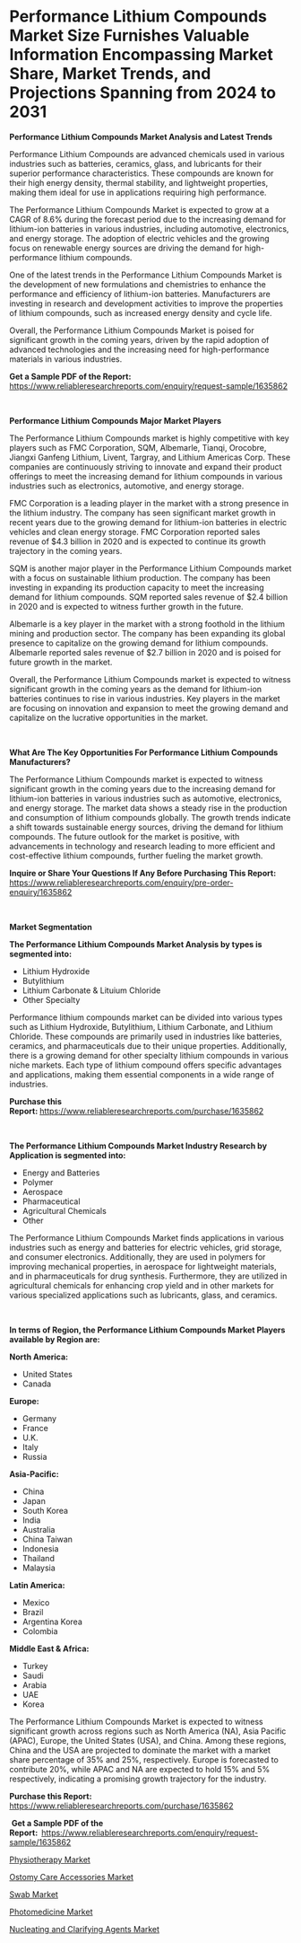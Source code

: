 <p><h1>Performance Lithium Compounds Market Size Furnishes Valuable Information Encompassing Market Share, Market Trends, and Projections Spanning from 2024 to 2031</h1></p><p><strong>Performance Lithium Compounds Market Analysis and Latest Trends</strong></p>
<p><p>Performance Lithium Compounds are advanced chemicals used in various industries such as batteries, ceramics, glass, and lubricants for their superior performance characteristics. These compounds are known for their high energy density, thermal stability, and lightweight properties, making them ideal for use in applications requiring high performance.</p><p>The Performance Lithium Compounds Market is expected to grow at a CAGR of 8.6% during the forecast period due to the increasing demand for lithium-ion batteries in various industries, including automotive, electronics, and energy storage. The adoption of electric vehicles and the growing focus on renewable energy sources are driving the demand for high-performance lithium compounds.</p><p>One of the latest trends in the Performance Lithium Compounds Market is the development of new formulations and chemistries to enhance the performance and efficiency of lithium-ion batteries. Manufacturers are investing in research and development activities to improve the properties of lithium compounds, such as increased energy density and cycle life.</p><p>Overall, the Performance Lithium Compounds Market is poised for significant growth in the coming years, driven by the rapid adoption of advanced technologies and the increasing need for high-performance materials in various industries.</p></p>
<p><strong>Get a Sample PDF of the Report:&nbsp;</strong> <a href="https://www.reliableresearchreports.com/enquiry/request-sample/1635862">https://www.reliableresearchreports.com/enquiry/request-sample/1635862</a></p>
<p>&nbsp;</p>
<p><strong>Performance Lithium Compounds Major Market Players</strong></p>
<p><p>The Performance Lithium Compounds market is highly competitive with key players such as FMC Corporation, SQM, Albemarle, Tianqi, Orocobre, Jiangxi Ganfeng Lithium, Livent, Targray, and Lithium Americas Corp. These companies are continuously striving to innovate and expand their product offerings to meet the increasing demand for lithium compounds in various industries such as electronics, automotive, and energy storage.</p><p>FMC Corporation is a leading player in the market with a strong presence in the lithium industry. The company has seen significant market growth in recent years due to the growing demand for lithium-ion batteries in electric vehicles and clean energy storage. FMC Corporation reported sales revenue of $4.3 billion in 2020 and is expected to continue its growth trajectory in the coming years.</p><p>SQM is another major player in the Performance Lithium Compounds market with a focus on sustainable lithium production. The company has been investing in expanding its production capacity to meet the increasing demand for lithium compounds. SQM reported sales revenue of $2.4 billion in 2020 and is expected to witness further growth in the future.</p><p>Albemarle is a key player in the market with a strong foothold in the lithium mining and production sector. The company has been expanding its global presence to capitalize on the growing demand for lithium compounds. Albemarle reported sales revenue of $2.7 billion in 2020 and is poised for future growth in the market.</p><p>Overall, the Performance Lithium Compounds market is expected to witness significant growth in the coming years as the demand for lithium-ion batteries continues to rise in various industries. Key players in the market are focusing on innovation and expansion to meet the growing demand and capitalize on the lucrative opportunities in the market.</p></p>
<p>&nbsp;</p>
<p><strong>What Are The Key Opportunities For Performance Lithium Compounds Manufacturers?</strong></p>
<p><p>The Performance Lithium Compounds market is expected to witness significant growth in the coming years due to the increasing demand for lithium-ion batteries in various industries such as automotive, electronics, and energy storage. The market data shows a steady rise in the production and consumption of lithium compounds globally. The growth trends indicate a shift towards sustainable energy sources, driving the demand for lithium compounds. The future outlook for the market is positive, with advancements in technology and research leading to more efficient and cost-effective lithium compounds, further fueling the market growth.</p></p>
<p><strong>Inquire or Share Your Questions If Any Before Purchasing This Report:</strong> <a href="https://www.reliableresearchreports.com/enquiry/pre-order-enquiry/1635862">https://www.reliableresearchreports.com/enquiry/pre-order-enquiry/1635862</a></p>
<p>&nbsp;</p>
<p><strong>Market Segmentation</strong></p>
<p><strong>The Performance Lithium Compounds Market Analysis by types is segmented into:</strong></p>
<p><ul><li>Lithium Hydroxide</li><li>Butylithium</li><li>Lithium Carbonate & Lituium Chloride</li><li>Other Specialty</li></ul></p>
<p><p>Performance lithium compounds market can be divided into various types such as Lithium Hydroxide, Butylithium, Lithium Carbonate, and Lithium Chloride. These compounds are primarily used in industries like batteries, ceramics, and pharmaceuticals due to their unique properties. Additionally, there is a growing demand for other specialty lithium compounds in various niche markets. Each type of lithium compound offers specific advantages and applications, making them essential components in a wide range of industries.</p></p>
<p><strong>Purchase this Report:&nbsp;</strong><a href="https://www.reliableresearchreports.com/purchase/1635862">https://www.reliableresearchreports.com/purchase/1635862</a></p>
<p>&nbsp;</p>
<p><strong>The Performance Lithium Compounds Market Industry Research by Application is segmented into:</strong></p>
<p><ul><li>Energy and Batteries</li><li>Polymer</li><li>Aerospace</li><li>Pharmaceutical</li><li>Agricultural Chemicals</li><li>Other</li></ul></p>
<p><p>The Performance Lithium Compounds Market finds applications in various industries such as energy and batteries for electric vehicles, grid storage, and consumer electronics. Additionally, they are used in polymers for improving mechanical properties, in aerospace for lightweight materials, and in pharmaceuticals for drug synthesis. Furthermore, they are utilized in agricultural chemicals for enhancing crop yield and in other markets for various specialized applications such as lubricants, glass, and ceramics.</p></p>
<p>&nbsp;</p>
<p><strong>In terms of Region, the Performance Lithium Compounds Market Players available by Region are:</strong></p>
<p>
    <p> <strong> North America: </strong>
        <ul>
            <li>United States</li>
            <li>Canada</li>
        </ul>
        </p> 
    <p> <strong> Europe: </strong>
        <ul>
            <li>Germany</li>
            <li>France</li>
            <li>U.K.</li>
            <li>Italy</li>
            <li>Russia</li>
        </ul>
        </p> 
    <p> <strong> Asia-Pacific: </strong>
        <ul>
            <li>China</li>
            <li>Japan</li>
            <li>South Korea</li>
            <li>India</li>
            <li>Australia</li>
            <li>China Taiwan</li>
            <li>Indonesia</li>
            <li>Thailand</li>
            <li>Malaysia</li>
        </ul>
        </p> 
    <p> <strong> Latin America: </strong>
        <ul>
            <li>Mexico</li>
            <li>Brazil</li>
            <li>Argentina Korea</li>
            <li>Colombia</li>
        </ul>
        </p> 
    <p> <strong> Middle East & Africa: </strong>
        <ul>
            <li>Turkey</li>
            <li>Saudi</li>
            <li>Arabia</li>
            <li>UAE</li>
            <li>Korea</li>
        </ul>
    </p>
    </p>
<p><p>The Performance Lithium Compounds Market is expected to witness significant growth across regions such as North America (NA), Asia Pacific (APAC), Europe, the United States (USA), and China. Among these regions, China and the USA are projected to dominate the market with a market share percentage of 35% and 25%, respectively. Europe is forecasted to contribute 20%, while APAC and NA are expected to hold 15% and 5% respectively, indicating a promising growth trajectory for the industry.</p></p>
<p><strong>Purchase this Report: </strong><a href="https://www.reliableresearchreports.com/purchase/1635862">https://www.reliableresearchreports.com/purchase/1635862</a></p>
<p>&nbsp;<strong>Get a Sample PDF of the Report:&nbsp;&nbsp;</strong><a href="https://www.reliableresearchreports.com/enquiry/request-sample/1635862">https://www.reliableresearchreports.com/enquiry/request-sample/1635862</a></p>
<p><strong></strong></p>
<p><p><a href="https://medium.com/@emilywest91/physiotherapy-market-comprehensive-assessment-by-type-application-and-geography-7e3f1e0ef6b6">Physiotherapy Market</a></p><p><a href="https://medium.com/@kathyburton10/ostomy-care-accessories-nbsp-market-focuses-on-market-share-size-and-projected-forecast-till-2031-4593dae86a3e">Ostomy Care Accessories Market</a></p><p><a href="https://medium.com/@brendamoreno1988/swab-market-the-key-to-successful-business-strategy-forecast-till-2031-f814fec0a658">Swab Market</a></p><p><a href="https://medium.com/@emilywest91/photomedicine-market-size-cagr-trends-2024-2030-6f834c98cd6d">Photomedicine Market</a></p><p><a href="https://medium.com/@kathyburton10/nucleating-and-clarifying-agents-market-outlook-industry-overview-and-forecast-2024-to-2031-6fca6dd9299f">Nucleating and Clarifying Agents Market</a></p></p>